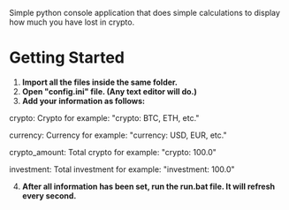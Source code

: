 Simple python console application that does simple calculations to display how much you have lost in crypto.

# Getting Started
1. **Import all the files inside the same folder.**
2. **Open "config.ini" file. (Any text editor will do.)**
3. **Add your information as follows:**

crypto: Crypto for example: "crypto: BTC, ETH, etc."

currency: Currency for example: "currency: USD, EUR, etc."

crypto_amount: Total crypto for example: "crypto: 100.0"

investment: Total investment for example: "investment: 100.0"

4. **After all information has been set, run the run.bat file. It will refresh every second.**
